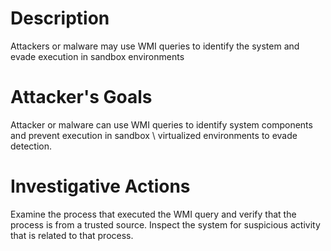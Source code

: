 # Description
Attackers or malware may use WMI queries to identify the system and evade execution in sandbox environments
# Attacker's Goals
Attacker or malware can use WMI queries to identify system components and prevent execution in sandbox \ virtualized environments to evade detection.
# Investigative Actions
Examine the process that executed the WMI query and verify that the process is from a trusted source.
Inspect the system for suspicious activity that is related to that process.
